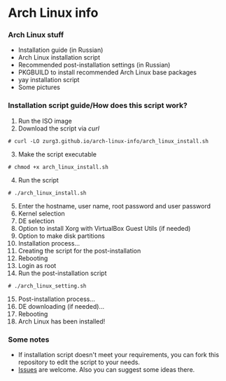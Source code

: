 # Arch Linux info
### Arch Linux stuff
- Installation guide (in Russian)
- Arch Linux installation script
- Recommended post-installation settings (in Russian)
- PKGBUILD to install recommended Arch Linux base packages
- yay installation script
- Some pictures

### Installation script guide/How does this script work?
1. Run the ISO image
2. Download the script via *curl*
```
# curl -LO zurg3.github.io/arch-linux-info/arch_linux_install.sh
```
3. Make the script executable
```
# chmod +x arch_linux_install.sh
```
4. Run the script
```
# ./arch_linux_install.sh
```
5. Enter the hostname, user name, root password and user password
6. Kernel selection
7. DE selection
8. Option to install Xorg with VirtualBox Guest Utils (if needed)
9. Option to make disk partitions
10. Installation process...
11. Creating the script for the post-installation
12. Rebooting
13. Login as root
14. Run the post-installation script
```
# ./arch_linux_setting.sh
```
15. Post-installation process...
16. DE downloading (if needed)...
17. Rebooting
18. Arch Linux has been installed!

### Some notes
- If installation script doesn't meet your requirements, you can fork this repository to edit the script to your needs.
- [Issues](https://github.com/zurg3/arch-linux-info/issues) are welcome. Also you can suggest some ideas there.
